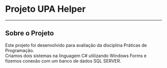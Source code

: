 # Projeto UPA Helper
----------------------------
## Sobre o Projeto

Este projeto foi desenvolvido para avaliação da disciplina Práticas de Programação. <br>
Criamos dois sistemas na linguagem C# utilizando Windows Forms e fizemos conexão com um banco de dados SQL SERVER. <br>
